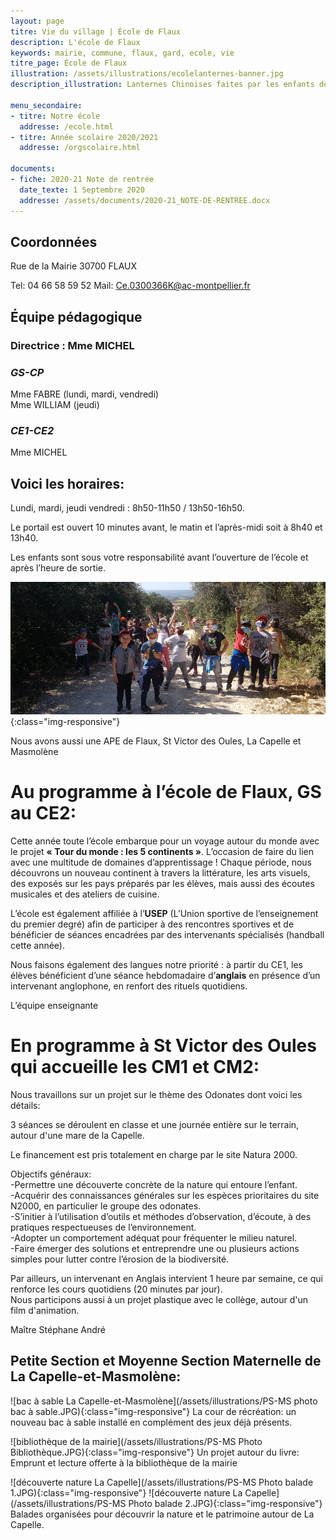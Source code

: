 ```yaml
---
layout: page
titre: Vie du village | École de Flaux
description: L'école de Flaux
keywords: mairie, commune, flaux, gard, ecole, vie
titre_page: École de Flaux
illustration: /assets/illustrations/ecolelanternes-banner.jpg
description_illustration: Lanternes Chinoises faites par les enfants de l'école de Flaux

menu_secondaire:
- titre: Notre école
  addresse: /ecole.html
- titre: Année scolaire 2020/2021
  addresse: /orgscolaire.html
   
documents:
- fiche: 2020-21 Note de rentrée
  date_texte: 1 Septembre 2020
  addresse: /assets/documents/2020-21_NOTE-DE-RENTREE.docx
---
```


## Coordonnées

Rue de la Mairie
30700 FLAUX

Tel: 04 66 58 59 52
Mail: <Ce.0300366K@ac-montpellier.fr>

## Équipe pédagogique

### Directrice : Mme MICHEL

### _GS-CP_ <br>
Mme FABRE (lundi, mardi, vendredi)<br>
Mme WILLIAM (jeudi)<br>

### _CE1-CE2_ <br>
Mme MICHEL<br>

## Voici les horaires:

Lundi, mardi, jeudi vendredi : 8h50-11h50 / 13h50-16h50.<br>

Le portail est ouvert 10 minutes avant, le matin et l’après-midi soit à 8h40 et 13h40. <br>

Les enfants sont sous votre responsabilité avant l’ouverture de l’école et après l’heure de sortie.<br>

![Sortie pédagogique dans la guarrigue](/assets/illustrations/ecole-group.jpg){:class="img-responsive"}

Nous avons aussi une APE de Flaux, St Victor des Oules, La Capelle et Masmolène


# Au programme à l’école de Flaux, GS au CE2:

Cette année toute l’école embarque pour un voyage autour du monde avec le projet <b>« Tour du monde : les 5 continents »</b>. L’occasion de faire du lien avec une multitude de domaines d’apprentissage ! Chaque période, nous découvrons un nouveau continent à travers la littérature, les arts visuels, des exposés sur les pays préparés par les élèves, mais aussi des écoutes musicales et des ateliers de cuisine. <br/>

L’école est également affiliée à l’<b>USEP</b> (L’Union sportive de l’enseignement du premier degré) afin de participer à des rencontres sportives et de bénéficier de séances encadrées par des intervenants spécialisés (handball cette année). <br/>

Nous faisons également des langues notre priorité : à partir du CE1, les élèves bénéficient d’une séance hebdomadaire d’<b>anglais</b> en présence d’un intervenant anglophone, en renfort des rituels quotidiens.<br/>

L’équipe enseignante<br/>


# En programme à St Victor des Oules qui accueille les CM1 et CM2:

Nous travaillons sur un projet sur le thème des Odonates dont voici les
détails:<br/>

3 séances se déroulent en classe et une journée entière sur le terrain,
autour d'une mare de la Capelle.<br/>

Le financement est pris totalement en charge par le site Natura 2000.

Objectifs généraux:<br/>
-Permettre une découverte concrète de la nature qui entoure l’enfant.<br/>
-Acquérir des connaissances générales sur les espèces prioritaires du
site N2000, en particulier le groupe des odonates.<br/>
-S’initier à l’utilisation d’outils et méthodes d’observation, d’écoute,
à des pratiques respectueuses de l’environnement.<br/>
-Adopter un comportement adéquat pour fréquenter le milieu naturel.<br/>
-Faire émerger des solutions et entreprendre une ou plusieurs actions
simples pour lutter contre l’érosion de la biodiversité.<br/>

Par ailleurs, un intervenant en Anglais intervient 1 heure par semaine,
ce qui renforce les cours quotidiens (20 minutes par jour). <br/>
Nous participons aussi à un projet plastique avec le collège, autour d'un
film d'animation.<br/>

Maître Stéphane André

## Petite Section et Moyenne Section Maternelle de La Capelle-et-Masmolène:

![bac à sable La Capelle-et-Masmolène](/assets/illustrations/PS-MS photo bac à sable.JPG){:class="img-responsive"}
La cour de récréation: un nouveau bac à sable installé en complément des jeux déjà présents.

![bibliothèque de la mairie](/assets/illustrations/PS-MS Photo Bibliothèque.JPG){:class="img-responsive"}
Un projet autour du livre: Emprunt et lecture offerte à la bibliothèque de la mairie

![découverte nature La Capelle](/assets/illustrations/PS-MS Photo balade 1.JPG){:class="img-responsive"}
![découverte nature La Capelle](/assets/illustrations/PS-MS Photo balade 2.JPG){:class="img-responsive"}
Balades organisées pour découvrir la nature et le patrimoine autour de La Capelle.

